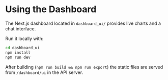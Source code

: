 # Using the Dashboard

The Next.js dashboard located in `dashboard_ui/` provides live charts and a chat interface.

Run it locally with:
```bash
cd dashboard_ui
npm install
npm run dev
```

After building (`npm run build && npm run export`) the static files are served from `/dashboard/ui` in the API server.
